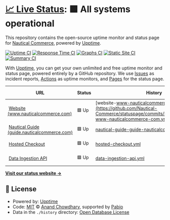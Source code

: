# [📈 Live Status](https://nautical-commerce.github.io/statuspage): <!--live status--> **🟩 All systems operational**

This repository contains the open-source uptime monitor and status page for [Nautical Commerce](https://nauticalcommerce.com), powered by [Upptime](https://github.com/upptime/upptime).

[![Uptime CI](https://github.com/nautical-commerce/statuspage/workflows/Uptime%20CI/badge.svg)](https://github.com/nautical-commerce/statuspage/actions?query=workflow%3A%22Uptime+CI%22)
[![Response Time CI](https://github.com/nautical-commerce/statuspage/workflows/Response%20Time%20CI/badge.svg)](https://github.com/nautical-commerce/statuspage/actions?query=workflow%3A%22Response+Time+CI%22)
[![Graphs CI](https://github.com/nautical-commerce/statuspage/workflows/Graphs%20CI/badge.svg)](https://github.com/nautical-commerce/statuspage/actions?query=workflow%3A%22Graphs+CI%22)
[![Static Site CI](https://github.com/nautical-commerce/statuspage/workflows/Static%20Site%20CI/badge.svg)](https://github.com/nautical-commerce/statuspage/actions?query=workflow%3A%22Static+Site+CI%22)
[![Summary CI](https://github.com/nautical-commerce/statuspage/workflows/Summary%20CI/badge.svg)](https://github.com/nautical-commerce/statuspage/actions?query=workflow%3A%22Summary+CI%22)

With [Upptime](https://upptime.js.org), you can get your own unlimited and free uptime monitor and status page, powered entirely by a GitHub repository. We use [Issues](https://github.com/nautical-commerce/statuspage/issues) as incident reports, [Actions](https://github.com/nautical-commerce/statuspage/actions) as uptime monitors, and [Pages](https://nautical-commerce.github.io/statuspage) for the status page.

<!--start: status pages-->
<!-- This summary is generated by Upptime (https://github.com/upptime/upptime) -->
<!-- Do not edit this manually, your changes will be overwritten -->
<!-- prettier-ignore -->
| URL | Status | History | Response Time | Uptime |
| --- | ------ | ------- | ------------- | ------ |
| <img alt="" src="https://icons.duckduckgo.com/ip3/www.nauticalcommerce.com.ico" height="13"> [Website (www.nauticalcommerce.com)](https://www.nauticalcommerce.com) | 🟩 Up | [website-www-nauticalcommerce-com.yml](https://github.com/Nautical-Commerce/statuspage/commits/HEAD/history/website-www-nauticalcommerce-com.yml) | <details><summary><img alt="Response time graph" src="./graphs/website-www-nauticalcommerce-com/response-time-week.png" height="20"> 250ms</summary><br><a href="https://status.nauticalcommerce.com/history/website-www-nauticalcommerce-com"><img alt="Response time 250" src="https://img.shields.io/endpoint?url=https%3A%2F%2Fraw.githubusercontent.com%2FNautical-Commerce%2Fstatuspage%2FHEAD%2Fapi%2Fwebsite-www-nauticalcommerce-com%2Fresponse-time.json"></a><br><a href="https://status.nauticalcommerce.com/history/website-www-nauticalcommerce-com"><img alt="24-hour response time 326" src="https://img.shields.io/endpoint?url=https%3A%2F%2Fraw.githubusercontent.com%2FNautical-Commerce%2Fstatuspage%2FHEAD%2Fapi%2Fwebsite-www-nauticalcommerce-com%2Fresponse-time-day.json"></a><br><a href="https://status.nauticalcommerce.com/history/website-www-nauticalcommerce-com"><img alt="7-day response time 250" src="https://img.shields.io/endpoint?url=https%3A%2F%2Fraw.githubusercontent.com%2FNautical-Commerce%2Fstatuspage%2FHEAD%2Fapi%2Fwebsite-www-nauticalcommerce-com%2Fresponse-time-week.json"></a><br><a href="https://status.nauticalcommerce.com/history/website-www-nauticalcommerce-com"><img alt="30-day response time 250" src="https://img.shields.io/endpoint?url=https%3A%2F%2Fraw.githubusercontent.com%2FNautical-Commerce%2Fstatuspage%2FHEAD%2Fapi%2Fwebsite-www-nauticalcommerce-com%2Fresponse-time-month.json"></a><br><a href="https://status.nauticalcommerce.com/history/website-www-nauticalcommerce-com"><img alt="1-year response time 250" src="https://img.shields.io/endpoint?url=https%3A%2F%2Fraw.githubusercontent.com%2FNautical-Commerce%2Fstatuspage%2FHEAD%2Fapi%2Fwebsite-www-nauticalcommerce-com%2Fresponse-time-year.json"></a></details> | <details><summary><a href="https://status.nauticalcommerce.com/history/website-www-nauticalcommerce-com">100.00%</a></summary><a href="https://status.nauticalcommerce.com/history/website-www-nauticalcommerce-com"><img alt="All-time uptime 100.00%" src="https://img.shields.io/endpoint?url=https%3A%2F%2Fraw.githubusercontent.com%2FNautical-Commerce%2Fstatuspage%2FHEAD%2Fapi%2Fwebsite-www-nauticalcommerce-com%2Fuptime.json"></a><br><a href="https://status.nauticalcommerce.com/history/website-www-nauticalcommerce-com"><img alt="24-hour uptime 100.00%" src="https://img.shields.io/endpoint?url=https%3A%2F%2Fraw.githubusercontent.com%2FNautical-Commerce%2Fstatuspage%2FHEAD%2Fapi%2Fwebsite-www-nauticalcommerce-com%2Fuptime-day.json"></a><br><a href="https://status.nauticalcommerce.com/history/website-www-nauticalcommerce-com"><img alt="7-day uptime 100.00%" src="https://img.shields.io/endpoint?url=https%3A%2F%2Fraw.githubusercontent.com%2FNautical-Commerce%2Fstatuspage%2FHEAD%2Fapi%2Fwebsite-www-nauticalcommerce-com%2Fuptime-week.json"></a><br><a href="https://status.nauticalcommerce.com/history/website-www-nauticalcommerce-com"><img alt="30-day uptime 100.00%" src="https://img.shields.io/endpoint?url=https%3A%2F%2Fraw.githubusercontent.com%2FNautical-Commerce%2Fstatuspage%2FHEAD%2Fapi%2Fwebsite-www-nauticalcommerce-com%2Fuptime-month.json"></a><br><a href="https://status.nauticalcommerce.com/history/website-www-nauticalcommerce-com"><img alt="1-year uptime 100.00%" src="https://img.shields.io/endpoint?url=https%3A%2F%2Fraw.githubusercontent.com%2FNautical-Commerce%2Fstatuspage%2FHEAD%2Fapi%2Fwebsite-www-nauticalcommerce-com%2Fuptime-year.json"></a></details>
| <img alt="" src="https://icons.duckduckgo.com/ip3/guide.nauticalcommerce.com.ico" height="13"> [Nautical Guide (guide.nauticalcommerce.com)](https://guide.nauticalcommerce.com) | 🟩 Up | [nautical-guide-guide-nauticalcommerce-com.yml](https://github.com/Nautical-Commerce/statuspage/commits/HEAD/history/nautical-guide-guide-nauticalcommerce-com.yml) | <details><summary><img alt="Response time graph" src="./graphs/nautical-guide-guide-nauticalcommerce-com/response-time-week.png" height="20"> 241ms</summary><br><a href="https://status.nauticalcommerce.com/history/nautical-guide-guide-nauticalcommerce-com"><img alt="Response time 241" src="https://img.shields.io/endpoint?url=https%3A%2F%2Fraw.githubusercontent.com%2FNautical-Commerce%2Fstatuspage%2FHEAD%2Fapi%2Fnautical-guide-guide-nauticalcommerce-com%2Fresponse-time.json"></a><br><a href="https://status.nauticalcommerce.com/history/nautical-guide-guide-nauticalcommerce-com"><img alt="24-hour response time 340" src="https://img.shields.io/endpoint?url=https%3A%2F%2Fraw.githubusercontent.com%2FNautical-Commerce%2Fstatuspage%2FHEAD%2Fapi%2Fnautical-guide-guide-nauticalcommerce-com%2Fresponse-time-day.json"></a><br><a href="https://status.nauticalcommerce.com/history/nautical-guide-guide-nauticalcommerce-com"><img alt="7-day response time 241" src="https://img.shields.io/endpoint?url=https%3A%2F%2Fraw.githubusercontent.com%2FNautical-Commerce%2Fstatuspage%2FHEAD%2Fapi%2Fnautical-guide-guide-nauticalcommerce-com%2Fresponse-time-week.json"></a><br><a href="https://status.nauticalcommerce.com/history/nautical-guide-guide-nauticalcommerce-com"><img alt="30-day response time 241" src="https://img.shields.io/endpoint?url=https%3A%2F%2Fraw.githubusercontent.com%2FNautical-Commerce%2Fstatuspage%2FHEAD%2Fapi%2Fnautical-guide-guide-nauticalcommerce-com%2Fresponse-time-month.json"></a><br><a href="https://status.nauticalcommerce.com/history/nautical-guide-guide-nauticalcommerce-com"><img alt="1-year response time 241" src="https://img.shields.io/endpoint?url=https%3A%2F%2Fraw.githubusercontent.com%2FNautical-Commerce%2Fstatuspage%2FHEAD%2Fapi%2Fnautical-guide-guide-nauticalcommerce-com%2Fresponse-time-year.json"></a></details> | <details><summary><a href="https://status.nauticalcommerce.com/history/nautical-guide-guide-nauticalcommerce-com">100.00%</a></summary><a href="https://status.nauticalcommerce.com/history/nautical-guide-guide-nauticalcommerce-com"><img alt="All-time uptime 100.00%" src="https://img.shields.io/endpoint?url=https%3A%2F%2Fraw.githubusercontent.com%2FNautical-Commerce%2Fstatuspage%2FHEAD%2Fapi%2Fnautical-guide-guide-nauticalcommerce-com%2Fuptime.json"></a><br><a href="https://status.nauticalcommerce.com/history/nautical-guide-guide-nauticalcommerce-com"><img alt="24-hour uptime 100.00%" src="https://img.shields.io/endpoint?url=https%3A%2F%2Fraw.githubusercontent.com%2FNautical-Commerce%2Fstatuspage%2FHEAD%2Fapi%2Fnautical-guide-guide-nauticalcommerce-com%2Fuptime-day.json"></a><br><a href="https://status.nauticalcommerce.com/history/nautical-guide-guide-nauticalcommerce-com"><img alt="7-day uptime 100.00%" src="https://img.shields.io/endpoint?url=https%3A%2F%2Fraw.githubusercontent.com%2FNautical-Commerce%2Fstatuspage%2FHEAD%2Fapi%2Fnautical-guide-guide-nauticalcommerce-com%2Fuptime-week.json"></a><br><a href="https://status.nauticalcommerce.com/history/nautical-guide-guide-nauticalcommerce-com"><img alt="30-day uptime 100.00%" src="https://img.shields.io/endpoint?url=https%3A%2F%2Fraw.githubusercontent.com%2FNautical-Commerce%2Fstatuspage%2FHEAD%2Fapi%2Fnautical-guide-guide-nauticalcommerce-com%2Fuptime-month.json"></a><br><a href="https://status.nauticalcommerce.com/history/nautical-guide-guide-nauticalcommerce-com"><img alt="1-year uptime 100.00%" src="https://img.shields.io/endpoint?url=https%3A%2F%2Fraw.githubusercontent.com%2FNautical-Commerce%2Fstatuspage%2FHEAD%2Fapi%2Fnautical-guide-guide-nauticalcommerce-com%2Fuptime-year.json"></a></details>
| <img alt="" src="https://icons.duckduckgo.com/ip3/checkout.nauticalcommerce.com.ico" height="13"> [Hosted Checkout](https://checkout.nauticalcommerce.com/version) | 🟩 Up | [hosted-checkout.yml](https://github.com/Nautical-Commerce/statuspage/commits/HEAD/history/hosted-checkout.yml) | <details><summary><img alt="Response time graph" src="./graphs/hosted-checkout/response-time-week.png" height="20"> 155ms</summary><br><a href="https://status.nauticalcommerce.com/history/hosted-checkout"><img alt="Response time 164" src="https://img.shields.io/endpoint?url=https%3A%2F%2Fraw.githubusercontent.com%2FNautical-Commerce%2Fstatuspage%2FHEAD%2Fapi%2Fhosted-checkout%2Fresponse-time.json"></a><br><a href="https://status.nauticalcommerce.com/history/hosted-checkout"><img alt="24-hour response time 120" src="https://img.shields.io/endpoint?url=https%3A%2F%2Fraw.githubusercontent.com%2FNautical-Commerce%2Fstatuspage%2FHEAD%2Fapi%2Fhosted-checkout%2Fresponse-time-day.json"></a><br><a href="https://status.nauticalcommerce.com/history/hosted-checkout"><img alt="7-day response time 155" src="https://img.shields.io/endpoint?url=https%3A%2F%2Fraw.githubusercontent.com%2FNautical-Commerce%2Fstatuspage%2FHEAD%2Fapi%2Fhosted-checkout%2Fresponse-time-week.json"></a><br><a href="https://status.nauticalcommerce.com/history/hosted-checkout"><img alt="30-day response time 158" src="https://img.shields.io/endpoint?url=https%3A%2F%2Fraw.githubusercontent.com%2FNautical-Commerce%2Fstatuspage%2FHEAD%2Fapi%2Fhosted-checkout%2Fresponse-time-month.json"></a><br><a href="https://status.nauticalcommerce.com/history/hosted-checkout"><img alt="1-year response time 164" src="https://img.shields.io/endpoint?url=https%3A%2F%2Fraw.githubusercontent.com%2FNautical-Commerce%2Fstatuspage%2FHEAD%2Fapi%2Fhosted-checkout%2Fresponse-time-year.json"></a></details> | <details><summary><a href="https://status.nauticalcommerce.com/history/hosted-checkout">100.00%</a></summary><a href="https://status.nauticalcommerce.com/history/hosted-checkout"><img alt="All-time uptime 100.00%" src="https://img.shields.io/endpoint?url=https%3A%2F%2Fraw.githubusercontent.com%2FNautical-Commerce%2Fstatuspage%2FHEAD%2Fapi%2Fhosted-checkout%2Fuptime.json"></a><br><a href="https://status.nauticalcommerce.com/history/hosted-checkout"><img alt="24-hour uptime 100.00%" src="https://img.shields.io/endpoint?url=https%3A%2F%2Fraw.githubusercontent.com%2FNautical-Commerce%2Fstatuspage%2FHEAD%2Fapi%2Fhosted-checkout%2Fuptime-day.json"></a><br><a href="https://status.nauticalcommerce.com/history/hosted-checkout"><img alt="7-day uptime 100.00%" src="https://img.shields.io/endpoint?url=https%3A%2F%2Fraw.githubusercontent.com%2FNautical-Commerce%2Fstatuspage%2FHEAD%2Fapi%2Fhosted-checkout%2Fuptime-week.json"></a><br><a href="https://status.nauticalcommerce.com/history/hosted-checkout"><img alt="30-day uptime 100.00%" src="https://img.shields.io/endpoint?url=https%3A%2F%2Fraw.githubusercontent.com%2FNautical-Commerce%2Fstatuspage%2FHEAD%2Fapi%2Fhosted-checkout%2Fuptime-month.json"></a><br><a href="https://status.nauticalcommerce.com/history/hosted-checkout"><img alt="1-year uptime 100.00%" src="https://img.shields.io/endpoint?url=https%3A%2F%2Fraw.githubusercontent.com%2FNautical-Commerce%2Fstatuspage%2FHEAD%2Fapi%2Fhosted-checkout%2Fuptime-year.json"></a></details>
| <img alt="" src="https://icons.duckduckgo.com/ip3/ingestion-api.mpconsole.com.ico" height="13"> [Data Ingestion API](https://ingestion-api.mpconsole.com/) | 🟩 Up | [data-ingestion-api.yml](https://github.com/Nautical-Commerce/statuspage/commits/HEAD/history/data-ingestion-api.yml) | <details><summary><img alt="Response time graph" src="./graphs/data-ingestion-api/response-time-week.png" height="20"> 156ms</summary><br><a href="https://status.nauticalcommerce.com/history/data-ingestion-api"><img alt="Response time 155" src="https://img.shields.io/endpoint?url=https%3A%2F%2Fraw.githubusercontent.com%2FNautical-Commerce%2Fstatuspage%2FHEAD%2Fapi%2Fdata-ingestion-api%2Fresponse-time.json"></a><br><a href="https://status.nauticalcommerce.com/history/data-ingestion-api"><img alt="24-hour response time 110" src="https://img.shields.io/endpoint?url=https%3A%2F%2Fraw.githubusercontent.com%2FNautical-Commerce%2Fstatuspage%2FHEAD%2Fapi%2Fdata-ingestion-api%2Fresponse-time-day.json"></a><br><a href="https://status.nauticalcommerce.com/history/data-ingestion-api"><img alt="7-day response time 156" src="https://img.shields.io/endpoint?url=https%3A%2F%2Fraw.githubusercontent.com%2FNautical-Commerce%2Fstatuspage%2FHEAD%2Fapi%2Fdata-ingestion-api%2Fresponse-time-week.json"></a><br><a href="https://status.nauticalcommerce.com/history/data-ingestion-api"><img alt="30-day response time 153" src="https://img.shields.io/endpoint?url=https%3A%2F%2Fraw.githubusercontent.com%2FNautical-Commerce%2Fstatuspage%2FHEAD%2Fapi%2Fdata-ingestion-api%2Fresponse-time-month.json"></a><br><a href="https://status.nauticalcommerce.com/history/data-ingestion-api"><img alt="1-year response time 155" src="https://img.shields.io/endpoint?url=https%3A%2F%2Fraw.githubusercontent.com%2FNautical-Commerce%2Fstatuspage%2FHEAD%2Fapi%2Fdata-ingestion-api%2Fresponse-time-year.json"></a></details> | <details><summary><a href="https://status.nauticalcommerce.com/history/data-ingestion-api">63.93%</a></summary><a href="https://status.nauticalcommerce.com/history/data-ingestion-api"><img alt="All-time uptime 67.94%" src="https://img.shields.io/endpoint?url=https%3A%2F%2Fraw.githubusercontent.com%2FNautical-Commerce%2Fstatuspage%2FHEAD%2Fapi%2Fdata-ingestion-api%2Fuptime.json"></a><br><a href="https://status.nauticalcommerce.com/history/data-ingestion-api"><img alt="24-hour uptime 100.00%" src="https://img.shields.io/endpoint?url=https%3A%2F%2Fraw.githubusercontent.com%2FNautical-Commerce%2Fstatuspage%2FHEAD%2Fapi%2Fdata-ingestion-api%2Fuptime-day.json"></a><br><a href="https://status.nauticalcommerce.com/history/data-ingestion-api"><img alt="7-day uptime 63.93%" src="https://img.shields.io/endpoint?url=https%3A%2F%2Fraw.githubusercontent.com%2FNautical-Commerce%2Fstatuspage%2FHEAD%2Fapi%2Fdata-ingestion-api%2Fuptime-week.json"></a><br><a href="https://status.nauticalcommerce.com/history/data-ingestion-api"><img alt="30-day uptime 60.69%" src="https://img.shields.io/endpoint?url=https%3A%2F%2Fraw.githubusercontent.com%2FNautical-Commerce%2Fstatuspage%2FHEAD%2Fapi%2Fdata-ingestion-api%2Fuptime-month.json"></a><br><a href="https://status.nauticalcommerce.com/history/data-ingestion-api"><img alt="1-year uptime 67.94%" src="https://img.shields.io/endpoint?url=https%3A%2F%2Fraw.githubusercontent.com%2FNautical-Commerce%2Fstatuspage%2FHEAD%2Fapi%2Fdata-ingestion-api%2Fuptime-year.json"></a></details>

<!--end: status pages-->

[**Visit our status website →**](https://nautical-commerce.github.io/statuspage)

## 📄 License

- Powered by: [Upptime](https://github.com/upptime/upptime)
- Code: [MIT](./LICENSE) © [Anand Chowdhary](https://anandchowdhary.com), supported by [Pabio](https://pabio.com)
- Data in the `./history` directory: [Open Database License](https://opendatacommons.org/licenses/odbl/1-0/)
